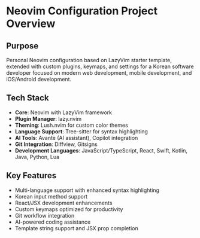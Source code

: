 # Neovim Configuration Project Overview

## Purpose
Personal Neovim configuration based on LazyVim starter template, extended with custom plugins, keymaps, and settings for a Korean software developer focused on modern web development, mobile development, and iOS/Android development.

## Tech Stack
- **Core**: Neovim with LazyVim framework
- **Plugin Manager**: lazy.nvim
- **Theming**: Lush.nvim for custom color themes
- **Language Support**: Tree-sitter for syntax highlighting
- **AI Tools**: Avante (AI assistant), Copilot integration
- **Git Integration**: Diffview, Gitsigns
- **Development Languages**: JavaScript/TypeScript, React, Swift, Kotlin, Java, Python, Lua

## Key Features
- Multi-language support with enhanced syntax highlighting
- Korean input method support
- React/JSX development enhancements
- Custom keymaps optimized for productivity
- Git workflow integration
- AI-powered coding assistance
- Template string support and JSX prop completion
